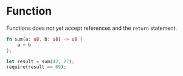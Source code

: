 # Function

Functions does not yet accept references and the `return` statement.

```rust
fn sum(a: u8, b: u8) -> u8 {
    a + b
};

let result = sum(42, 27);
require(result == 69);
```

